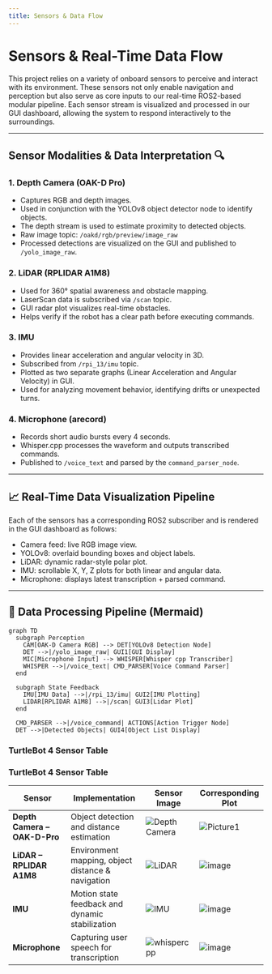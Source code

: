 ```yaml
---
title: Sensors & Data Flow
---
```


# Sensors & Real-Time Data Flow

This project relies on a variety of onboard sensors to perceive and interact with its environment. 
These sensors not only enable navigation and perception but also serve as core inputs to our real-time ROS2-based modular pipeline. 
Each sensor stream is visualized and processed in our GUI dashboard, allowing the system to respond interactively to the surroundings.

---

## Sensor Modalities & Data Interpretation 🔍 

### 1. Depth Camera (OAK-D Pro)
- Captures RGB and depth images.
- Used in conjunction with the YOLOv8 object detector node to identify objects.
- The depth stream is used to estimate proximity to detected objects.
- Raw image topic: `/oakd/rgb/preview/image_raw`
- Processed detections are visualized on the GUI and published to `/yolo_image_raw`.

### 2. LiDAR (RPLIDAR A1M8)
- Used for 360° spatial awareness and obstacle mapping.
- LaserScan data is subscribed via `/scan` topic.
- GUI radar plot visualizes real-time obstacles.
- Helps verify if the robot has a clear path before executing commands.

### 3. IMU
- Provides linear acceleration and angular velocity in 3D.
- Subscribed from `/rpi_13/imu` topic.
- Plotted as two separate graphs (Linear Acceleration and Angular Velocity) in GUI.
- Used for analyzing movement behavior, identifying drifts or unexpected turns.

### 4. Microphone (arecord)
- Records short audio bursts every 4 seconds.
- Whisper.cpp processes the waveform and outputs transcribed commands.
- Published to `/voice_text` and parsed by the `command_parser_node`.

---

## 📈 Real-Time Data Visualization Pipeline

Each of the sensors has a corresponding ROS2 subscriber and is rendered in the GUI dashboard as follows:

- Camera feed: live RGB image view.
- YOLOv8: overlaid bounding boxes and object labels.
- LiDAR: dynamic radar-style polar plot.
- IMU: scrollable X, Y, Z plots for both linear and angular data.
- Microphone: displays latest transcription + parsed command.

---

## 🧠 Data Processing Pipeline (Mermaid)

```mermaid
graph TD
  subgraph Perception
    CAM[OAK-D Camera RGB] --> DET[YOLOv8 Detection Node]
    DET -->|/yolo_image_raw| GUI1[GUI Display]
    MIC[Microphone Input] --> WHISPER[Whisper cpp Transcriber]
    WHISPER -->|/voice_text| CMD_PARSER[Voice Command Parser]
  end

  subgraph State Feedback
    IMU[IMU Data] -->|/rpi_13/imu| GUI2[IMU Plotting]
    LIDAR[RPLIDAR A1M8] -->|/scan| GUI3[Lidar Plot]
  end

  CMD_PARSER -->|/voice_command| ACTIONS[Action Trigger Node]
  DET -->|Detected Objects| GUI4[Object List Display]
```




### **TurtleBot 4 Sensor Table**  

### **TurtleBot 4 Sensor Table**

| **Sensor**               | **Implementation**                              | **Sensor Image**                                                                                                                                  | **Corresponding Plot** |
|--------------------------|--------------------------------------------------|---------------------------------------------------------------------------------------------------------------------------------------------------|-------------------------|
| **Depth Camera – OAK-D-Pro** | Object detection and distance estimation           | ![Depth Camera](https://github.com/user-attachments/assets/c8d24fc5-43ca-472e-8b87-457bf03e5386)                                             |![Picture1](https://github.com/user-attachments/assets/f6197cbe-517e-4a3b-9241-3d65ccb5c4ac)  |
| **LiDAR – RPLIDAR A1M8**     | Environment mapping, object distance & navigation | ![LiDAR](https://github.com/user-attachments/assets/61bd3394-74c4-4f4c-b989-9d63fbd989a9)                                                     | ![image](https://github.com/user-attachments/assets/493433f1-17ae-4e12-b67b-332163f545a4) |
| **IMU**                  | Motion state feedback and dynamic stabilization  | ![IMU](https://github.com/user-attachments/assets/3e5b5011-147c-44e6-b5ac-66b6b46a7fa6)                                                            | ![image](https://github.com/user-attachments/assets/a533e9a3-0bf9-40f5-8d52-ab0f54c05c23) |
| **Microphone**           | Capturing user speech for transcription          |  ![whispercpp](https://github.com/user-attachments/assets/7f51fb1c-d37c-4c93-96e5-7fd147a1d141)                                                    | ![image](https://github.com/user-attachments/assets/6daf667b-76c5-4b7f-abd9-2970b01dcfdc) |







